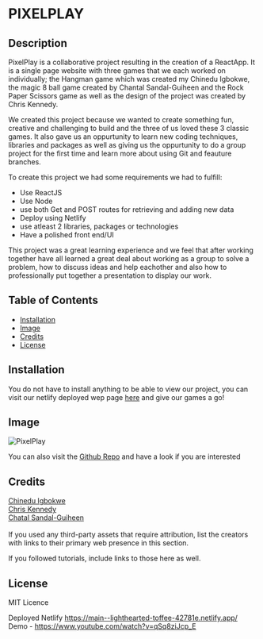 
# PIXELPLAY

## Description

PixelPlay is a collaborative project resulting in the creation of a ReactApp. It is a single page website with three games that we each worked on individually; the Hangman game which was created my Chinedu Igbokwe, the magic 8 ball game created by Chantal Sandal-Guiheen and the Rock Paper Scissors game as well as the design of the project was created by Chris Kennedy.

We created this project because we wanted to create something fun, creative and challenging to build and the three of us loved these 3 classic games. It also gave us an oppurtunity to learn new coding techniques, libraries and packages as well as giving us the oppurtunity to do a group project for the first time and learn more about using Git and feauture branches.

To create this project we had some requirements we had to fulfill:

- Use ReactJS
- Use Node
- use both Get and POST routes for retrieving and adding new data
- Deploy using Netlify
- use atleast 2 libraries, packages or technologies
- Have a polished front end/UI

This project was a great learning experience and we feel that after working together have all learned a great deal about working as a group to solve a problem, how to discuss ideas and help eachother and also how to professionally put together a presentation to display our work.

## Table of Contents

- [Installation](#installation)
- [Image](#image)
- [Credits](#credits)
- [License](#license)


## Installation

You do not have to install anything to be able to view our project, you can visit our netlify deployed wep page [here](https://main--lighthearted-toffee-42781e.netlify.app/ ) and give our games a go!

## Image
![PixelPlay](https://github.com/alamante/React-Game-Project/blob/main/public/PIXELPLAY.PNG)


You can also visit the [Github Repo](https://github.com/alamante/React-Game-Project) and have a look if you are interested

## Credits

[Chinedu Igbokwe](https://github.com/alamante)<br>
[Chris Kennedy](https://github.com/chriskeno95)<br>
[Chatal Sandal-Guiheen](https://github.com/Csandal17)<br><br>
If you used any third-party assets that require attribution, list the creators with links to their primary web presence in this section.

If you followed tutorials, include links to those here as well.

## License

MIT Licence

Deployed Netlify  https://main--lighthearted-toffee-42781e.netlify.app/ <br>
Demo - https://www.youtube.com/watch?v=qSq8ziJcp_E
